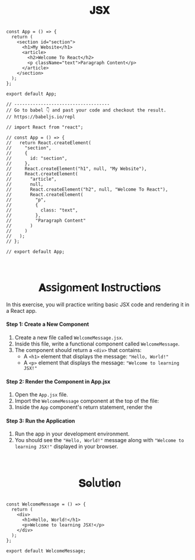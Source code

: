 
<h1  align="center" >𝐉𝐒𝐗</h1>

```JSX

const App = () => {
  return (
    <section id="section">
      <h1>My Website</h1>
      <article>
        <h2>Welcome To React</h2>
        <p className="text">Paragraph Content</p>
      </article>
    </section>
  );
};

export default App;

// ------------------------------------
// Go to babel 👇 and past your code and checkout the result.
// https://babeljs.io/repl

// import React from "react";

// const App = () => {
//   return React.createElement(
//     "section",
//     {
//       id: "section",
//     },
//     React.createElement("h1", null, "My Website"),
//     React.createElement(
//       "article",
//       null,
//       React.createElement("h2", null, "Welcome To React"),
//       React.createElement(
//         "p",
//         {
//           class: "text",
//         },
//         "Paragraph Content"
//       )
//     )
//   );
// };

// export default App;

```

</br>

<h1  align="center" >𝐀𝗌𝗌𝗂𝗀𐓣ꭑ𝖾𐓣𝗍 𝚰𐓣𝗌𝗍𝗋υ𝖼𝗍𝗂ⱺ𐓣𝗌</h1>

In this exercise, you will practice writing basic JSX code and rendering it in a React app.

#### Step 1: Create a New Component

1. Create a new file called `WelcomeMessage.jsx`.
2. Inside this file, write a functional component called `WelcomeMessage`.
3. The component should return a `<div>` that contains:
   - A `<h1>` element that displays the message: `"Hello, World!"`
   - A `<p>` element that displays the message: `"Welcome to learning JSX!"`

#### Step 2: Render the Component in App.jsx

1. Open the `App.jsx` file.
2. Import the `WelcomeMessage` component at the top of the file:
3. Inside the `App` component's return statement, render the

#### Step 3: Run the Application

1. Run the app in your development environment.
2. You should see the `"Hello, World!"` message along with `"Welcome to learning JSX!"` displayed in your browser.

</br>

<h1  align="center" >𝐒ⱺᥣυ𝗍𝗂ⱺ𐓣</h1>

```JSX

const WelcomeMessage = () => {
  return (
    <div>
      <h1>Hello, World!</h1>
      <p>Welcome to learning JSX!</p>
    </div>
  );
};

export default WelcomeMessage;

```